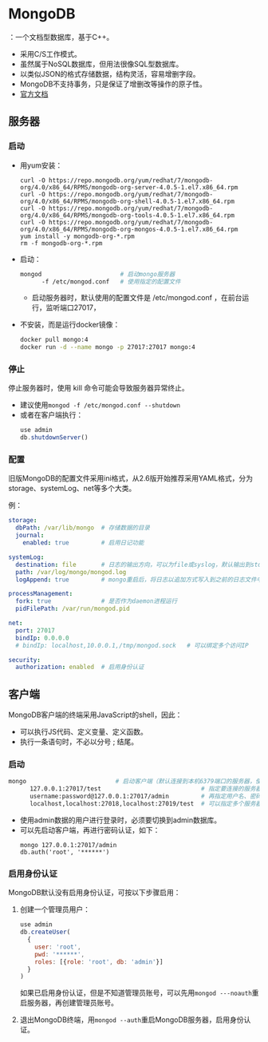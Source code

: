 
# MongoDB

：一个文档型数据库，基于C++。
- 采用C/S工作模式。
- 虽然属于NoSQL数据库，但用法很像SQL型数据库。
- 以类似JSON的格式存储数据，结构灵活，容易增删字段。
- MongoDB不支持事务，只是保证了增删改等操作的原子性。
- [官方文档](https://docs.mongodb.com/v4.0/introduction/)

## 服务器

### 启动

- 用yum安装：
  ```
  curl -O https://repo.mongodb.org/yum/redhat/7/mongodb-org/4.0/x86_64/RPMS/mongodb-org-server-4.0.5-1.el7.x86_64.rpm
  curl -O https://repo.mongodb.org/yum/redhat/7/mongodb-org/4.0/x86_64/RPMS/mongodb-org-shell-4.0.5-1.el7.x86_64.rpm
  curl -O https://repo.mongodb.org/yum/redhat/7/mongodb-org/4.0/x86_64/RPMS/mongodb-org-tools-4.0.5-1.el7.x86_64.rpm
  curl -O https://repo.mongodb.org/yum/redhat/7/mongodb-org/4.0/x86_64/RPMS/mongodb-org-mongos-4.0.5-1.el7.x86_64.rpm
  yum install -y mongodb-org-*.rpm
  rm -f mongodb-org-*.rpm
  ```

- 启动：
  ```sh
  mongod                      # 启动mongo服务器
        -f /etc/mongod.conf   # 使用指定的配置文件
  ```
  - 启动服务器时，默认使用的配置文件是 /etc/mongod.conf ，在前台运行，监听端口27017，

- 不安装，而是运行docker镜像：
  ```sh
  docker pull mongo:4
  docker run -d --name mongo -p 27017:27017 mongo:4
  ```

### 停止

停止服务器时，使用 kill 命令可能会导致服务器异常终止。
- 建议使用`mongod -f /etc/mongod.conf --shutdown`
- 或者在客户端执行：
  ```js
  use admin
  db.shutdownServer()
  ```

### 配置

旧版MongoDB的配置文件采用ini格式，从2.6版开始推荐采用YAML格式，分为storage、systemLog、net等多个大类。

例：
```yaml
storage:
  dbPath: /var/lib/mongo  # 存储数据的目录
  journal:
    enabled: true         # 启用日记功能

systemLog:
  destination: file       # 日志的输出方向，可以为file或syslog，默认输出到stdout
  path: /var/log/mongo/mongod.log
  logAppend: true         # mongo重启后，将日志以追加方式写入到之前的日志文件中，而不是从头覆盖

processManagement:
  fork: true              # 是否作为daemon进程运行
  pidFilePath: /var/run/mongod.pid

net:
  port: 27017
  bindIp: 0.0.0.0
  # bindIp: localhost,10.0.0.1,/tmp/mongod.sock   # 可以绑定多个访问IP

security:
  authorization: enabled  # 启用身份认证
```

## 客户端

MongoDB客户端的终端采用JavaScript的shell，因此：
- 可以执行JS代码、定义变量、定义函数。
- 执行一条语句时，不必以分号 ; 结尾。

### 启动

```sh
mongo                         # 启动客户端（默认连接到本机6379端口的服务器，使用test数据库）
      127.0.0.1:27017/test                            # 指定要连接的服务器、数据库
      username:password@127.0.0.1:27017/admin         # 再指定用户名、密码
      localhost,localhost:27018,localhost:27019/test  # 可以指定多个服务器
```
- 使用admin数据的用户进行登录时，必须要切换到admin数据库。
- 可以先启动客户端，再进行密码认证，如下：
    ```
    mongo 127.0.0.1:27017/admin
    db.auth('root', '******')
    ```

### 启用身份认证

MongoDB默认没有启用身份认证，可按以下步骤启用：
1. 创建一个管理员用户：
    ```js
    use admin
    db.createUser(
      {
        user: 'root',
        pwd: '******',
        roles: [{role: 'root', db: 'admin'}]
      }
    )
    ```
    如果已启用身份认证，但是不知道管理员账号，可以先用`mongod ---noauth`重启服务器，再创建管理员账号。

2. 退出MongoDB终端，用`mongod --auth`重启MongoDB服务器，启用身份认证。
